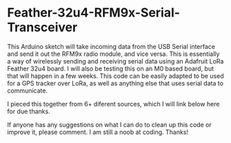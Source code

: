 # Feather-32u4-RFM9x-Serial-Transceiver

This Arduino sketch will take incoming data from the USB Serial interface and send it out the RFM9x radio module, and vice versa. This is essentially a way of wirelessly sending and receiving serial data using an Adafruit LoRa Feather 32u4 board. I will also be testing this on an M0 based board, but that will happen in a few weeks. This code can be easily adapted to be used for a GPS tracker over LoRa, as well as anything else that uses serial data to communicate.

I pieced this together from 6+ diferent sources, which I will link below here for due thanks.

If anyone has any suggestions on what I can do to clean up this code or improve it, please comment. I am still a noob at coding. Thanks!
